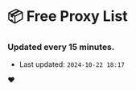 # :package: Free Proxy List
### Updated every 15 minutes.

- Last updated: `2024-10-22 18:17`

:heart:
